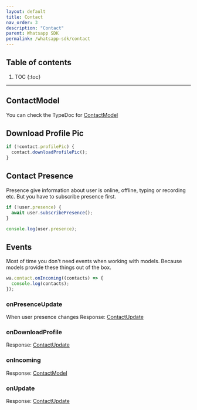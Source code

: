 ```yaml
---
layout: default
title: Contact
nav_order: 3
description: "Contact"
parent: Whatsapp SDK
permalink: /whatsapp-sdk/contact
---
```


## Table of contents

1. TOC
{:toc}

---

## ContactModel

You can check the TypeDoc for [ContactModel](/typedocs/whatsapp-sdk/classes/models_contact_model.default.html)

## Download Profile Pic

```js
if (!contact.profilePic) {
  contact.downloadProfilePic();
}
```

## Contact Presence

Presence give information about user is online, offline, typing or recording etc.
But you have to subscribe presence first.

```js
if (!user.presence) {
  await user.subscribePresence();
}

console.log(user.presence);
```

## Events

Most of time you don't need events when working with models. Because models provide these things out of the box.

```js
wa.contact.onIncoming((contacts) => {
  console.log(contacts);
});
```

### onPresenceUpdate

When user presence changes
Response: [ContactUpdate](/typedocs/whatsapp-sdk/types/events_contact_events.CBContactsUpdate.html)

### onDownloadProfile

Response: [ContactUpdate](/typedocs/whatsapp-sdk/types/events_contact_events.CBContactsUpdate.html)

### onIncoming

Response: [ContactModel](/typedocs/whatsapp-sdk/classes/models_contact_model.default.html)

### onUpdate

Response: [ContactUpdate](/typedocs/whatsapp-sdk/types/events_contact_events.CBContactsUpdate.html)
